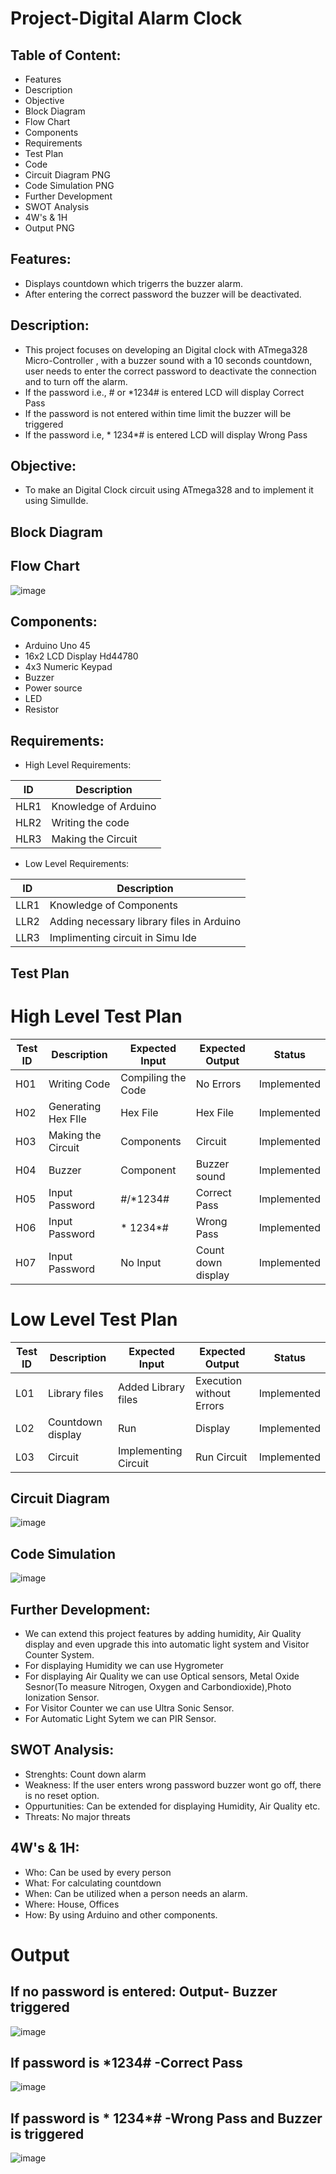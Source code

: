 # Project-Digital Alarm Clock
## Table of Content:
* Features
* Description
* Objective
* Block Diagram
* Flow Chart
* Components
* Requirements
* Test Plan
* Code
* Circuit Diagram PNG
* Code Simulation PNG
* Further Development
* SWOT Analysis
* 4W's & 1H
* Output PNG
## Features:
* Displays countdown which trigerrs the buzzer alarm.
* After entering the correct password the buzzer will be deactivated.
## Description:
* This project focuses on developing an Digital clock with ATmega328 Micro-Controller , with a buzzer sound with a 10 seconds countdown, user needs to enter the correct password to deactivate the connection and to turn off the alarm.
* If the password i.e., # or *1234# is entered LCD will display Correct Pass
* If the password is not entered within time limit the buzzer will be triggered
* If the password i.e, * 1234*# is entered LCD will display Wrong Pass
## Objective:
* To make an Digital Clock circuit using ATmega328 and to implement it using SimulIde.
## Block Diagram

## Flow Chart
![image](https://user-images.githubusercontent.com/98816218/157063670-43875a5c-3457-4a55-9265-70536e6ef07d.png)
## Components:
* Arduino Uno 45
* 16x2 LCD Display Hd44780
* 4x3 Numeric Keypad
* Buzzer
* Power source
* LED
* Resistor
## Requirements:
* High Level Requirements:

|  ID  |  Description  |
| ------  | ------  |
|  HLR1  |  Knowledge of Arduino  | 
|  HLR2  |  Writing the code  |
|  HLR3  |  Making the Circuit  |

* Low Level Requirements:

|  ID  |  Description  |
|  ------  |  ------  |
|  LLR1  |  Knowledge of Components   |
|  LLR2  |  Adding necessary library files in Arduino  |
|  LLR3  |  Implimenting circuit in Simu Ide  |

## Test Plan
# High Level Test Plan
|  Test ID  |  Description  |  Expected Input  |  Expected Output  |  Status  |
| ------  | ------  | ------ | ------ | ------ |
|  H01  |  Writing Code  |  Compiling the Code  |  No Errors  |  Implemented  |   
|  H02  |  Generating Hex FIle  |  Hex File  |  Hex File  |  Implemented  |
|  H03  |  Making the Circuit  |  Components  |  Circuit  |  Implemented  |
|  H04  |  Buzzer  |  Component  |  Buzzer sound  |  Implemented  |
|  H05  |  Input Password  |  #/*1234#  |  Correct Pass  |  Implemented  |
|  H06  |  Input Password  |  * 1234*#  |  Wrong Pass  |  Implemented  |
|  H07  |  Input Password  |  No Input  |  Count down display  |  Implemented  |

# Low Level Test Plan
|  Test ID  |  Description  |  Expected Input  |  Expected Output  |  Status  |
| ------  | ------  | ------ | ------ | ------ |
|  L01  |  Library files  |  Added Library files  |  Execution without Errors  |  Implemented  |   
|  L02  |  Countdown display  |  Run  |  Display  |  Implemented  |
|  L03  |  Circuit   |  Implementing Circuit    |  Run Circuit  |  Implemented  |
## Circuit Diagram
![image](https://user-images.githubusercontent.com/98816218/156929051-3700f6ed-bd29-4d03-b7bc-fe5e0882810f.png)
## Code Simulation
![image](https://user-images.githubusercontent.com/98816218/156929105-43c719a5-45b8-4f94-b2e0-281f6cd7d910.png)
## Further Development:
* We can extend this project features by adding humidity, Air Quality display and even upgrade this into automatic light system and Visitor Counter System.
* For displaying Humidity we can use Hygrometer 
* For displaying Air Quality we can use Optical sensors, Metal Oxide Sesnor(To measure Nitrogen, Oxygen and Carbondioxide),Photo Ionization Sensor.
* For Visitor Counter we can use Ultra Sonic Sensor.
* For Automatic Light Sytem we can PIR Sensor. 
## SWOT Analysis:
* Strenghts: Count down alarm
* Weakness: If the user enters wrong password buzzer wont go off, there is no reset option. 
* Oppurtunities: Can be extended for displaying Humidity, Air Quality etc.
* Threats: No major threats
## 4W's & 1H:
* Who: Can be used by every person
* What: For calculating countdown
* When: Can be utilized when a person needs an alarm.
* Where: House, Offices
* How: By using Arduino and other components.
# Output
## If no password is entered: Output- Buzzer triggered
![image](https://user-images.githubusercontent.com/98816218/156928634-2e04679a-e9d0-482d-beaa-d4b733d71f39.png)
## If password is *1234# -Correct Pass
![image](https://user-images.githubusercontent.com/98816218/157174010-ddad5676-2e89-48a6-867f-d9fec2069aa4.png)
## If password is * 1234*# -Wrong Pass and Buzzer is triggered
![image](https://user-images.githubusercontent.com/98816218/157174310-ea1e62b0-540d-42e3-abd5-7a8ca31e2552.png)
#
